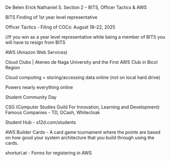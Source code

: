 De Belen Erick Nathaniel S.
Section 2 – BITS, Officer Tactics & AWS

BITS
Finding of 1st year level representative

Officer Tactics - Filing of COCs: August 18–22, 2025

//If you win as a year level representative while being a member of BITS you will have to resign from BITS 

AWS (Amazon Web Services)

Cloud Clubs | Ateneo de Naga University and the First AWS Club in Bicol Region

Cloud computing = storing/accessing data online (not on local hard drive)

Powers nearly everything online

Student Community Day 

CSG (Computer Studies Guild For Innovation, Learning and Development)
Famous Companies - TD, GCash, Whitecloak

Student Hub - s12d.com/students

AWS Builder Cards - A card game tournament where the points are based on how good your system architecture that you build through using the cards.

shorturl.at - Forms for registering in AWS
